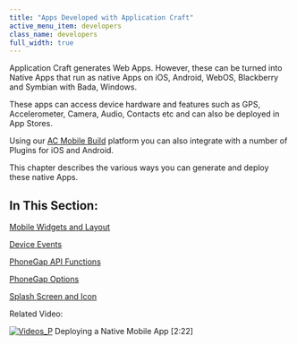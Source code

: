 ```yaml
---
title: "Apps Developed with Application Craft"
active_menu_item: developers
class_name: developers
full_width: true
---
```



Application Craft generates Web Apps. However, these can be turned into Native Apps that run as native Apps on iOS, Android, WebOS, Blackberry and Symbian with Bada, Windows.

These apps can access device hardware and features such as GPS, Accelerometer, Camera, Audio, Contacts etc and can also be deployed in App Stores.

Using our [AC Mobile Build](application-craft-build) platform you can also integrate with a number of Plugins for iOS and Android.

This chapter describes the various ways you can generate and deploy these native Apps.

## In This Section:

[Mobile Widgets and Layout](mobile-widgets-and-layout)

[Device Events](phonegap-specific-events)

[PhoneGap API Functions](phonegap-functions)

[PhoneGap Options](enabling-device-features)

[Splash Screen and Icon](splash-screen-and-icon)

Related Video:

[![Videos\_P](/img/docs/videos_p.png)](http://www.youtube.com/v/M9hLcnKOj04?autoplay=1&hd=1&fs=1&showsearch=0&rel=0&) Deploying a Native Mobile App [2:22]
